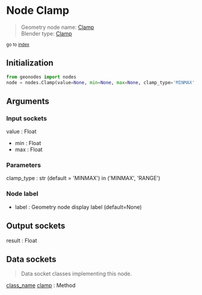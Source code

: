 
# Node Clamp

> Geometry node name: [Clamp](https://docs.blender.org/manual/en/latest/modeling/geometry_nodes/material/clamp.html)<br>
  Blender type: [Clamp](https://docs.blender.org/api/current/bpy.types.ShaderNodeClamp.html)
  
<sub>go to [index](/docs/index.md)</sub>

## Initialization

```python
from geonodes import nodes
node = nodes.Clamp(value=None, min=None, max=None, clamp_type='MINMAX', label=None)
```



## Arguments


### Input sockets

value : Float
- min : Float
- max : Float

### Parameters

clamp_type : str (default = 'MINMAX') in ('MINMAX', 'RANGE')

### Node label

- label : Geometry node display label (default=None)

## Output sockets

result : Float

## Data sockets

> Data socket classes implementing this node.
  
[class_name](docs/sockets/Float.md) [clamp](docs/sockets/Float.md#clamp) : Method

